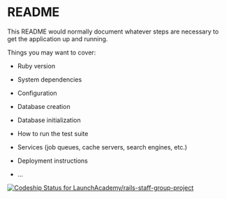 # README

This README would normally document whatever steps are necessary to get the
application up and running.

Things you may want to cover:

* Ruby version

* System dependencies

* Configuration

* Database creation

* Database initialization

* How to run the test suite

* Services (job queues, cache servers, search engines, etc.)

* Deployment instructions

* ...

[![Codeship Status for LaunchAcademy/rails-staff-group-project](https://app.codeship.com/projects/eaaed2cc-2299-4b66-82e7-a0938cd469ec/status?branch=master)](https://app.codeship.com/projects/451542)
